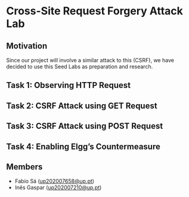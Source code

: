 # Cross-Site Request Forgery Attack Lab

## Motivation

Since our project will involve a similar attack to this (CSRF), we have decided to use this Seed Labs as preparation and research.

## Task 1: Observing HTTP Request



## Task 2: CSRF Attack using GET Request



## Task 3: CSRF Attack using POST Request



## Task 4: Enabling Elgg’s Countermeasure



## Members

- Fabio Sá (up202007658@up.pt)
- Inês Gaspar (up202007210@up.pt)